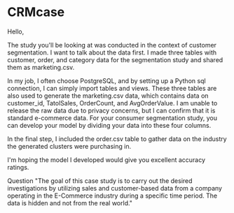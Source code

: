 # CRMcase

Hello,

The study you'll be looking at was conducted in the context of customer segmentation. I want to talk about the data first. I made three tables with customer, order, and category data for the segmentation study and shared them as marketing.csv.

In my job, I often choose PostgreSQL, and by setting up a Python sql connection, I can simply import tables and views. These three tables are also used to generate the marketing.csv data, which contains data on customer_id, TatolSales, OrderCount, and AvgOrderValue. I am unable to release the raw data due to privacy concerns, but I can confirm that it is standard e-commerce data. For your consumer segmentation study, you can develop your model by dividing your data into these four columns.

In the final step, I included the order.csv table to gather data on the industry the generated clusters were purchasing in.

I'm hoping the model I developed would give you excellent accuracy ratings.


Question
"The goal of this case study is to carry out the desired investigations by utilizing sales and customer-based data from a company operating in the E-Commerce industry during a specific time period. The data is hidden and not from the real world."


